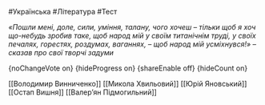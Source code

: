 #Українська #Література #Тест

*«Пошли мені, доле, сили, уміння, талану, чого хочеш – тільки щоб я хоч  що-небудь зробив таке, щоб народ мій у своїм титанічнім труді, у своїх  печалях, горестях, роздумах, ваганнях, – щоб народ мій усміхнувся!» –  сказав про свої творчі задуми*

{noChangeVote on}
{hideProgress on}
{shareEnable off}
{hideCount on}

[[Володимир Винниченко]]
[[Микола Хвильовий]]
[[Юрій Яновський]]
[[Остап Вишня]]
[[Валер’ян Підмогильний]]
